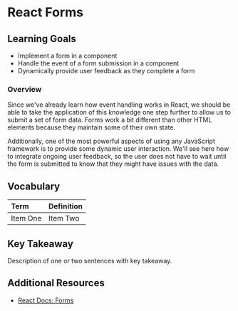 # React Forms

## Learning Goals
- Implement a form in a component
- Handle the event of a form submission in a component
- Dynamically provide user feedback as they complete a form

### Overview
Since we've already learn how event handling works in React, we should be able to take the application of this knowledge one step further to allow us to submit a set of form data. Forms work a bit different than other HTML elements because they maintain some of their own state.

Additionally, one of the most powerful aspects of using any JavaScript framework is to provide some dynamic user interaction. We'll see here how to integrate ongoing user feedback, so the user does not have to wait until the form is submitted to know that they might have issues with the data.




## Vocabulary
| Term     | Definition     |
| :------------- | :------------- |
| Item One       | Item Two       |

## Key Takeaway
Description of one or two sentences with key takeaway.

## Additional Resources
- [React Docs: Forms](https://reactjs.org/docs/forms.html)
